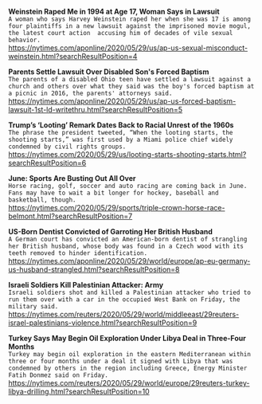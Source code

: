 **Weinstein Raped Me in 1994 at Age 17, Woman Says in Lawsuit**\
`A woman who says Harvey Weinstein raped her when she was 17 is among four plaintiffs in a new lawsuit against the imprisoned movie mogul, the latest court action  accusing him of decades of vile sexual behavior.`\
https://nytimes.com/aponline/2020/05/29/us/ap-us-sexual-misconduct-weinstein.html?searchResultPosition=4

**Parents Settle Lawsuit Over Disabled Son's Forced Baptism**\
`The parents of a disabled Ohio teen have settled a lawsuit against a church and others over what they said was the boy's forced baptism at a picnic in 2016, the parents' attorneys said.`\
https://nytimes.com/aponline/2020/05/29/us/ap-us-forced-baptism-lawsuit-1st-ld-writethru.html?searchResultPosition=5

**Trump’s ‘Looting’ Remark Dates Back to Racial Unrest of the 1960s**\
`The phrase the president tweeted, “When the looting starts, the shooting starts,” was first used by a Miami police chief widely condemned by civil rights groups.`\
https://nytimes.com/2020/05/29/us/looting-starts-shooting-starts.html?searchResultPosition=6

**June: Sports Are Busting Out All Over**\
`Horse racing, golf, soccer and auto racing are coming back in June. Fans may have to wait a bit longer for hockey, baseball and basketball, though.`\
https://nytimes.com/2020/05/29/sports/triple-crown-horse-race-belmont.html?searchResultPosition=7

**US-Born Dentist Convicted of Garroting Her British Husband**\
`A German court has convicted an American-born dentist of strangling her British husband, whose body was found in a Czech wood with its teeth removed to hinder identification.`\
https://nytimes.com/aponline/2020/05/29/world/europe/ap-eu-germany-us-husband-strangled.html?searchResultPosition=8

**Israeli Soldiers Kill Palestinian Attacker: Army**\
`Israeli soldiers shot and killed a Palestinian attacker who tried to run them over with a car in the occupied West Bank on Friday, the military said.`\
https://nytimes.com/reuters/2020/05/29/world/middleeast/29reuters-israel-palestinians-violence.html?searchResultPosition=9

**Turkey Says May Begin Oil Exploration Under Libya Deal in Three-Four Months**\
`Turkey may begin oil exploration in the eastern Mediterranean within three or four months under a deal it signed with Libya that was condemned by others in the region including Greece, Energy Minister Fatih Donmez said on Friday. `\
https://nytimes.com/reuters/2020/05/29/world/europe/29reuters-turkey-libya-drilling.html?searchResultPosition=10

